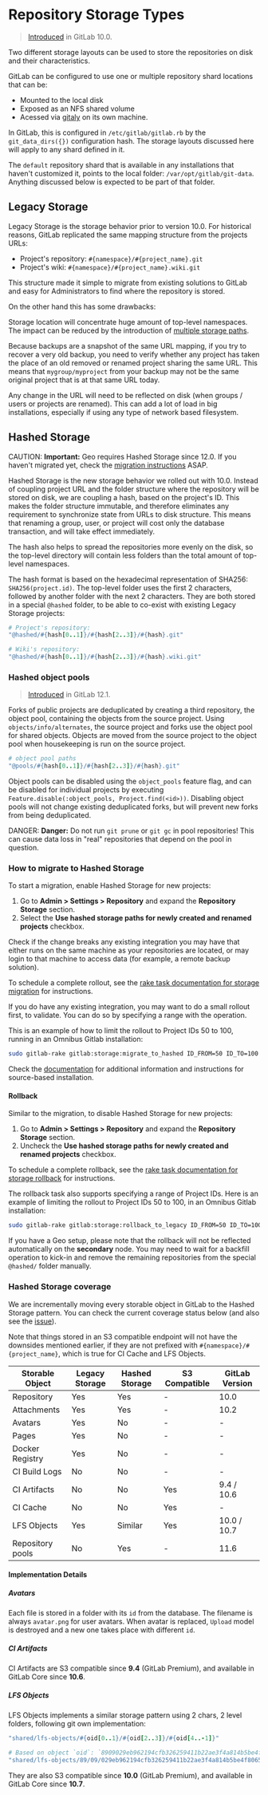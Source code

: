 # Repository Storage Types

> [Introduced][ce-28283] in GitLab 10.0.

Two different storage layouts can be used
to store the repositories on disk and their characteristics.

GitLab can be configured to use one or multiple repository shard locations
that can be:

- Mounted to the local disk
- Exposed as an NFS shared volume
- Acessed via [gitaly] on its own machine.

In GitLab, this is configured in `/etc/gitlab/gitlab.rb` by the `git_data_dirs({})`
configuration hash. The storage layouts discussed here will apply to any shard
defined in it.

The `default` repository shard that is available in any installations
that haven't customized it, points to the local folder: `/var/opt/gitlab/git-data`.
Anything discussed below is expected to be part of that folder.

## Legacy Storage

Legacy Storage is the storage behavior prior to version 10.0. For historical
reasons, GitLab replicated the same mapping structure from the projects URLs:

- Project's repository: `#{namespace}/#{project_name}.git`
- Project's wiki: `#{namespace}/#{project_name}.wiki.git`

This structure made it simple to migrate from existing solutions to GitLab and
easy for Administrators to find where the repository is stored.

On the other hand this has some drawbacks:

Storage location will concentrate huge amount of top-level namespaces. The
impact can be reduced by the introduction of [multiple storage
paths][storage-paths].

Because backups are a snapshot of the same URL mapping, if you try to recover a
very old backup, you need to verify whether any project has taken the place of
an old removed or renamed project sharing the same URL. This means that
`mygroup/myproject` from your backup may not be the same original project that
is at that same URL today.

Any change in the URL will need to be reflected on disk (when groups / users or
projects are renamed). This can add a lot of load in big installations,
especially if using any type of network based filesystem.

## Hashed Storage

CAUTION: **Important:**
Geo requires Hashed Storage since 12.0. If you haven't migrated yet,
check the [migration instructions](#how-to-migrate-to-hashed-storage) ASAP.

Hashed Storage is the new storage behavior we rolled out with 10.0. Instead
of coupling project URL and the folder structure where the repository will be
stored on disk, we are coupling a hash, based on the project's ID. This makes
the folder structure immutable, and therefore eliminates any requirement to
synchronize state from URLs to disk structure. This means that renaming a group,
user, or project will cost only the database transaction, and will take effect
immediately.

The hash also helps to spread the repositories more evenly on the disk, so the
top-level directory will contain less folders than the total amount of top-level
namespaces.

The hash format is based on the hexadecimal representation of SHA256:
`SHA256(project.id)`. The top-level folder uses the first 2 characters, followed
by another folder with the next 2 characters. They are both stored in a special
`@hashed` folder, to be able to co-exist with existing Legacy Storage projects:

```ruby
# Project's repository:
"@hashed/#{hash[0..1]}/#{hash[2..3]}/#{hash}.git"

# Wiki's repository:
"@hashed/#{hash[0..1]}/#{hash[2..3]}/#{hash}.wiki.git"
```

### Hashed object pools

> [Introduced](https://gitlab.com/gitlab-org/gitaly/issues/1606) in GitLab 12.1.

Forks of public projects are deduplicated by creating a third repository, the object pool, containing the objects from the source project. Using `objects/info/alternates`, the source project and forks use the object pool for shared objects. Objects are moved from the source project to the object pool when housekeeping is run on the source project.

```ruby
# object pool paths
"@pools/#{hash[0..1]}/#{hash[2..3]}/#{hash}.git"
```

Object pools can be disabled using the `object_pools` feature flag, and can be
disabled for individual projects by executing
`Feature.disable(:object_pools, Project.find(<id>))`. Disabling object pools
will not change existing deduplicated forks, but will prevent new forks from
being deduplicated.

DANGER: **Danger:**
Do not run `git prune` or `git gc` in pool repositories! This can
cause data loss in "real" repositories that depend on the pool in
question.

### How to migrate to Hashed Storage

To start a migration, enable Hashed Storage for new projects:

1. Go to **Admin > Settings > Repository** and expand the **Repository Storage** section.
1. Select the **Use hashed storage paths for newly created and renamed projects** checkbox.

Check if the change breaks any existing integration you may have that
either runs on the same machine as your repositories are located, or may login to that machine
to access data (for example, a remote backup solution).

To schedule a complete rollout, see the
[rake task documentation for storage migration][rake/migrate-to-hashed] for instructions.

If you do have any existing integration, you may want to do a small rollout first,
to validate. You can do so by specifying a range with the operation.

This is an example of how to limit the rollout to Project IDs 50 to 100, running in
an Omnibus Gitlab installation:

```bash
sudo gitlab-rake gitlab:storage:migrate_to_hashed ID_FROM=50 ID_TO=100
```

Check the [documentation][rake/migrate-to-hashed] for additional information and instructions for
source-based installation.

#### Rollback

Similar to the migration, to disable Hashed Storage for new
projects:

1. Go to **Admin > Settings > Repository** and expand the **Repository Storage** section.
1. Uncheck the **Use hashed storage paths for newly created and renamed projects** checkbox.

To schedule a complete rollback, see the
[rake task documentation for storage rollback](raketasks/storage.md#rollback-from-hashed-storage-to-legacy-storage) for instructions.

The rollback task also supports specifying a range of Project IDs. Here is an example
of limiting the rollout to Project IDs 50 to 100, in an Omnibus Gitlab installation:

```bash
sudo gitlab-rake gitlab:storage:rollback_to_legacy ID_FROM=50 ID_TO=100
```

If you have a Geo setup, please note that the rollback will not be reflected automatically
on the **secondary** node. You may need to wait for a backfill operation to kick-in and remove
the remaining repositories from the special `@hashed/` folder manually.

### Hashed Storage coverage

We are incrementally moving every storable object in GitLab to the Hashed
Storage pattern. You can check the current coverage status below (and also see
the [issue][ce-2821]).

Note that things stored in an S3 compatible endpoint will not have the downsides
mentioned earlier, if they are not prefixed with `#{namespace}/#{project_name}`,
which is true for CI Cache and LFS Objects.

| Storable Object | Legacy Storage | Hashed Storage | S3 Compatible | GitLab Version |
| --------------- | -------------- | -------------- | ------------- | -------------- |
| Repository      | Yes            | Yes            | -             | 10.0           |
| Attachments     | Yes            | Yes            | -             | 10.2           |
| Avatars         | Yes            | No             | -             | -              |
| Pages           | Yes            | No             | -             | -              |
| Docker Registry | Yes            | No             | -             | -              |
| CI Build Logs   | No             | No             | -             | -              |
| CI Artifacts    | No             | No             | Yes           | 9.4 / 10.6     |
| CI Cache        | No             | No             | Yes           | -              |
| LFS Objects     | Yes            | Similar        | Yes           | 10.0 / 10.7    |
| Repository pools| No             | Yes            | -             | 11.6           |

#### Implementation Details

##### Avatars

Each file is stored in a folder with its `id` from the database. The filename is always `avatar.png` for user avatars.
When avatar is replaced, `Upload` model is destroyed and a new one takes place with different `id`.

##### CI Artifacts

CI Artifacts are S3 compatible since **9.4** (GitLab Premium), and available in GitLab Core since **10.6**.

##### LFS Objects

LFS Objects implements a similar storage pattern using 2 chars, 2 level folders, following git own implementation:

```ruby
"shared/lfs-objects/#{oid[0..1}/#{oid[2..3]}/#{oid[4..-1]}"

# Based on object `oid`: `8909029eb962194cfb326259411b22ae3f4a814b5be4f80651735aeef9f3229c`, path will be:
"shared/lfs-objects/89/09/029eb962194cfb326259411b22ae3f4a814b5be4f80651735aeef9f3229c"
```

They are also S3 compatible since **10.0** (GitLab Premium), and available in GitLab Core since **10.7**.

[ce-2821]: https://gitlab.com/gitlab-com/infrastructure/issues/2821
[ce-28283]: https://gitlab.com/gitlab-org/gitlab-ce/issues/28283
[rake/migrate-to-hashed]: raketasks/storage.md#migrate-existing-projects-to-hashed-storage
[storage-paths]: repository_storage_types.md
[gitaly]: gitaly/index.md
